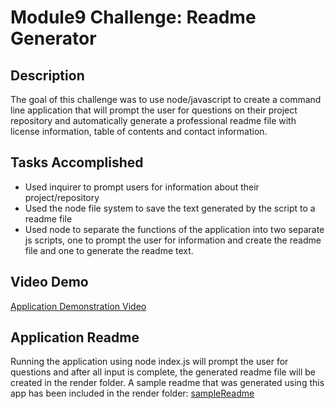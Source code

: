 # Module9 Challenge: Readme Generator

## Description

The goal of this challenge was to use node/javascript to create a command line application that will prompt the user for questions on their project repository and automatically generate a professional readme file with license information, table of contents and contact information.

## Tasks Accomplished

<ul>
    <li>Used inquirer to prompt users for information about their project/repository</li>
    <li>Used the node file system to save the text generated by the script to a readme file</li>
    <li>Used node to separate the functions of the application into two separate js scripts, one to prompt the user for information and create the readme file and one to generate the readme text.</li>
</ul>

## Video Demo

[Application Demonstration Video](./render/Untitled_%20Nov%2021%2C%202022%209_22%20PM.webm)

## Application Readme

Running the application using node index.js will prompt the user for questions and after all input is complete, the generated readme file will be created in the render folder. A sample readme that was generated using this app has been included in the render folder: [sampleReadme](./render/sampleReadme.md)
